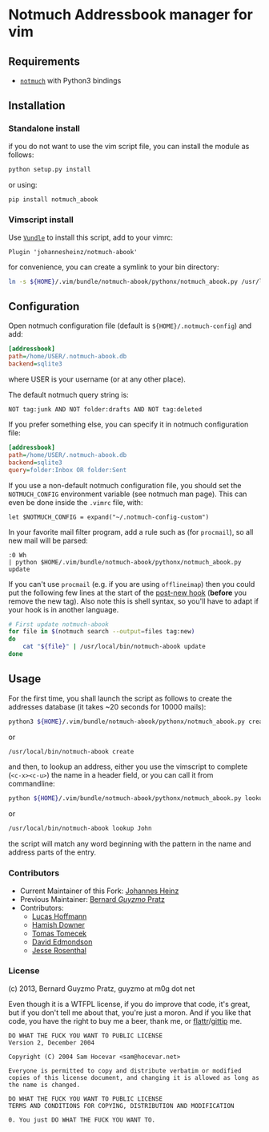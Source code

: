# Notmuch Addressbook manager for vim

## Requirements

- [`notmuch`](https://notmuchmail.org/) with Python3 bindings

## Installation

### Standalone install

if you do not want to use the vim script file, you can install the module as
follows:

```sh
python setup.py install
```

or using:

```sh
pip install notmuch_abook
```

### Vimscript install

Use [`Vundle`](https://github.com/VundleVim/Vundle.vim) to install this script, add to your vimrc:

```vim
Plugin 'johannesheinz/notmuch-abook'
```

for convenience, you can create a symlink to your bin directory:

```sh
ln -s ${HOME}/.vim/bundle/notmuch-abook/pythonx/notmuch_abook.py /usr/local/bin/notmuch-abook
```

## Configuration

Open notmuch configuration file (default is `${HOME}/.notmuch-config`) and add:

```ini
[addressbook]
path=/home/USER/.notmuch-abook.db
backend=sqlite3
```

where USER is your username (or at any other place).

The default notmuch query string is:

```
NOT tag:junk AND NOT folder:drafts AND NOT tag:deleted
```

If you prefer something else, you can specify it in notmuch configuration file:

```ini
[addressbook]
path=/home/USER/.notmuch-abook.db
backend=sqlite3
query=folder:Inbox OR folder:Sent
```

If you use a non-default notmuch configuration file, you should set the `NOTMUCH_CONFIG` environment variable (see notmuch man page).  This can even be done inside the `.vimrc` file, with:

```vim
let $NOTMUCH_CONFIG = expand("~/.notmuch-config-custom")
```

In your favorite mail filter program, add a rule such as (for `procmail`), so all new mail will be parsed:

```
:0 Wh
| python $HOME/.vim/bundle/notmuch-abook/pythonx/notmuch_abook.py update
```

If you can't use `procmail` (e.g. if you are using `offlineimap`) then you could put the following few lines at the start of the [post-new hook](http://notmuchmail.org/manpages/notmuch-hooks-5/) (**before** you remove the new tag). 
Also note this is shell syntax, so you'll have to adapt if your
hook is in another language.

```sh
# First update notmuch-abook
for file in $(notmuch search --output=files tag:new)
do
    cat "${file}" | /usr/local/bin/notmuch-abook update
done
```

## Usage

For the first time, you shall launch the script as follows to create the addresses database (it takes ~20 seconds for 10000 mails):

```sh
python3 ${HOME}/.vim/bundle/notmuch-abook/pythonx/notmuch_abook.py create
```

or

```sh
/usr/local/bin/notmuch-abook create
```

and then, to lookup an address, either you use the vimscript to complete (`<c-x><c-u>`) the name in a header field, or you can call it from commandline:

```sh
python ${HOME}/.vim/bundle/notmuch-abook/pythonx/notmuch_abook.py lookup "John Doe"
```

or

```sh
/usr/local/bin/notmuch-abook lookup John
```

the script will match any word beginning with the pattern in the name and address parts of the entry.

### Contributors

- Current Maintainer of this Fork: [Johannes Heinz](https://github.com/johannesheinz)
- Previous Maintainer: [Bernard _Guyzmo_ Pratz](https://github.com/guyzmo)
- Contributors:
  - [Lucas Hoffmann](https://github.com/lucc)
  - [Hamish Downer](https://github.com/foobacca)
  - [Tomas Tomecek](https://github.com/TomasTomecek)
  - [David Edmondson](https://github.com/dme)
  - [Jesse Rosenthal](https://github.com/jkr)

### License

(c) 2013, Bernard Guyzmo Pratz, guyzmo at m0g dot net

Even though it is a WTFPL license, if you do improve that code, it's great, but if you don't tell me about that, you're just a moron. And if you like that code, you have the right to buy me a beer, thank me, or [flattr](http://flattr.com/profile/guyzmo)/[gittip](http://gittip.com/guyzmo) me.

```
DO WHAT THE FUCK YOU WANT TO PUBLIC LICENSE
Version 2, December 2004

Copyright (C) 2004 Sam Hocevar <sam@hocevar.net>

Everyone is permitted to copy and distribute verbatim or modified
copies of this license document, and changing it is allowed as long as the name is changed.

DO WHAT THE FUCK YOU WANT TO PUBLIC LICENSE
TERMS AND CONDITIONS FOR COPYING, DISTRIBUTION AND MODIFICATION

0. You just DO WHAT THE FUCK YOU WANT TO.
```

